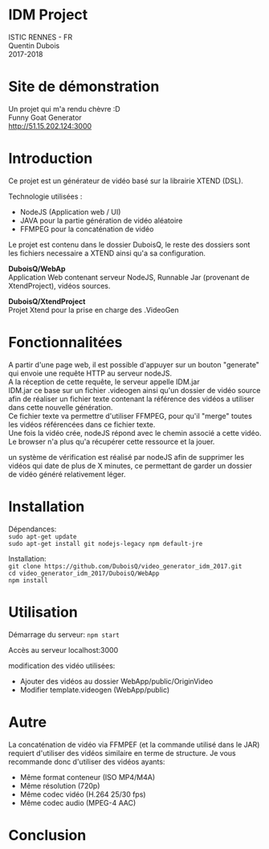 # IDM Project
ISTIC RENNES - FR        
Quentin Dubois       
2017-2018      

# Site de démonstration

Un projet qui m'a rendu chèvre :D       
Funny Goat Generator      
http://51.15.202.124:3000

# Introduction

Ce projet est un générateur de vidéo basé sur la librairie XTEND (DSL).   

Technologie utilisées :
-	NodeJS  (Application web / UI)
-	JAVA  pour la partie génération de vidéo aléatoire
- FFMPEG pour la concaténation de vidéo  


Le projet est contenu dans le dossier DuboisQ, le reste des dossiers sont les fichiers necessaire a XTEND ainsi qu'a sa configuration.

**DuboisQ/WebAp**    
Application Web contenant serveur NodeJS, Runnable Jar (provenant de XtendProject), vidéos sources.          

**DuboisQ/XtendProject**    
Projet Xtend pour la prise en charge des .VideoGen

# Fonctionnalitées

A partir d'une page web, il est possible d'appuyer sur un bouton "generate" qui envoie une requête HTTP au serveur nodeJS.     
A la réception de cette requête, le serveur appelle IDM.jar    
IDM.jar ce base sur un fichier .videogen ainsi qu'un dossier de vidéo source afin de réaliser un fichier texte contenant la référence des vidéos a utiliser dans cette nouvelle génération.     
Ce fichier texte va permettre d'utiliser FFMPEG, pour qu'il "merge" toutes les vidéos référencées dans ce fichier texte.    
Une fois la vidéo crée, nodeJS répond avec le chemin associé a cette vidéo.     
Le browser n'a plus qu'a récupérer cette ressource et la jouer.     


un système de vérification est réalisé par nodeJS afin de supprimer les vidéos qui date de plus de X minutes, ce permettant de garder un dossier de vidéo généré relativement léger.

# Installation

Dépendances:      
`sudo apt-get update`      
`sudo apt-get install git nodejs-legacy npm default-jre`      

Installation:      
`git clone https://github.com/DuboisQ/video_generator_idm_2017.git`      
`cd video_generator_idm_2017/DuboisQ/WebApp`      
`npm install`      

# Utilisation

Démarrage du serveur:
`npm start`

Accès au serveur localhost:3000

modification des vidéo utilisées:
- Ajouter des vidéos au dossier WebApp/public/OriginVideo
- Modifier template.videogen (WebApp/public)

# Autre

La concaténation de vidéo via FFMPEF (et la commande utilisé dans le JAR) requiert d'utiliser des vidéos similaire en terme de structure.
Je vous recommande donc d'utiliser des vidéos ayants:
- Même format conteneur (ISO MP4/M4A)
- Même résolution (720p)
- Même codec vidéo (H.264 25/30 fps)
- Même codec audio (MPEG-4 AAC)

# Conclusion
